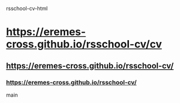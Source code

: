 rsschool-cv-html
# https://eremes-cross.github.io/rsschool-cv/cv

## https://eremes-cross.github.io/rsschool-cv/


### https://eremes-cross.github.io/rsschool-cv/
main
